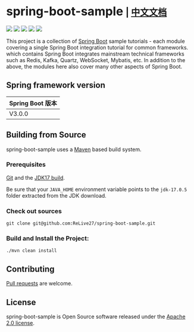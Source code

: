 # <font size="6p">spring-boot-sample</font> <font size="5p">  | [中文文档](README.md)</font>

<p align="left">
	<a href="https://github.com/ReLive27/spring-boot-sample/stargazers"><img src="https://img.shields.io/github/stars/ReLive27/spring-boot-sample?style=flat-square&logo=GitHub"></a>
	<a href="https://github.com/ReLive27/spring-boot-sample/network/members"><img src="https://img.shields.io/github/forks/ReLive27/spring-boot-sample?style=flat-square&logo=GitHub"></a>
	<a href="https://github.com/ReLive27/spring-boot-sample/watchers"><img src="https://img.shields.io/github/watchers/ReLive27/spring-boot-sample?style=flat-square&logo=GitHub"></a>
	<a href="https://github.com/ReLive27/spring-boot-sample/issues"><img src="https://img.shields.io/github/issues/ReLive27/spring-boot-sample.svg?style=flat-square&logo=GitHub"></a>
	<a href="https://github.com/ReLive27/spring-boot-sample/blob/main/LICENSE"><img src="https://img.shields.io/github/license/ReLive27/spring-boot-sample.svg?style=flat-square"></a>
</p>

This project is a collection of [Spring Boot](https://spring.io/projects/spring-boot) sample tutorials - each module
covering a single Spring Boot integration tutorial for common frameworks. which contains Spring Boot integrates
mainstream technical frameworks such as Redis, Kafka, Quartz, WebSocket, Mybatis, etc. In addition to the above, the
modules here also cover many other aspects of Spring Boot.

## Spring framework version

| Spring Boot 版本  | 
| ---------------- | 
| V3.0.0          | 

## Building from Source

spring-boot-sample uses a [Maven](https://maven.apache.org/) based build system.

### Prerequisites

[Git](https://help.github.com/set-up-git-redirect) and
the [JDK17 build](https://www.oracle.com/technetwork/java/javase/downloads).

Be sure that your `JAVA_HOME` environment variable points to the `jdk-17.0.5` folder extracted from the JDK download.

### Check out sources

```
git clone git@github.com:ReLive27/spring-boot-sample.git
```

### Build and Install the Project:

```
./mvn clean install
```

## Contributing

[Pull requests](https://help.github.com/articles/creating-a-pull-request) are welcome.

## License

spring-boot-sample is Open Source software released under the
[Apache 2.0 license](https://www.apache.org/licenses/LICENSE-2.0.html).
